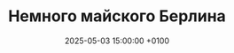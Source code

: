 ---
title: Немного майского Берлина
date: 2025-05-03 15:00:00 +0100
draft: false
telegram: true
tags: [Берлин, Германия, утка, мандаринка, птицы, 2025]
---